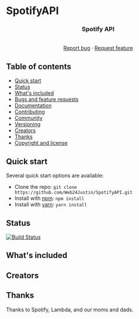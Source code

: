 # SpotifyAPI

<h3 align="center">Spotify API</h3>

<p align="center">
  <br>
  <a href="https://github.com/Web24Justin/SpotifyAPI/issues/new?template=bug.md">Report bug</a>
  ·
  <a href="https://github.com/Web24Justin/SpotifyAPI/issues/new?template=feature.md&labels=feature">Request feature</a>
</p>


## Table of contents

- [Quick start](#quick-start)
- [Status](#status)
- [What's included](#whats-included)
- [Bugs and feature requests](#bugs-and-feature-requests)
- [Documentation](#documentation)
- [Contributing](#contributing)
- [Community](#community)
- [Versioning](#versioning)
- [Creators](#creators)
- [Thanks](#thanks)
- [Copyright and license](#copyright-and-license)


## Quick start

Several quick start options are available:

<!-- - [Download the latest release.](https://github.com/Web24Justin/SpotifyAPI/archive/v0.1.zip) -->
- Clone the repo: `git clone https://github.com/Web24Justin/SpotifyAPI.git`
- Install with [npm](https://www.npmjs.com/): `npm install`
- Install with [yarn](https://yarnpkg.com/): `yarn install`


## Status

[![Build Status](https://github.com/Web24Justin/SpotifyAPI/workflows/Tests/badge.svg)](https://github.com/Web24Justin/SpotifyAPI/actions?workflow=Tests)


## What's included


## Creators


## Thanks

Thanks to Spotify, Lambda, and our moms and dads.

